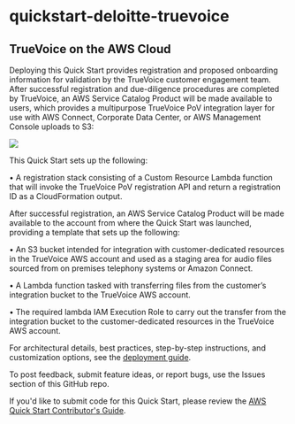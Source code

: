 # quickstart-deloitte-truevoice

## TrueVoice on the AWS Cloud

Deploying this Quick Start provides registration and proposed onboarding information for validation by the TrueVoice customer engagement team. After successful registration and due-diligence procedures are completed by TrueVoice, an AWS Service Catalog Product will be made available to users, which provides a multipurpose TrueVoice PoV integration layer for use with AWS Connect, Corporate Data Center, or AWS Management Console uploads to S3:

![](https://github.com/TVdelit01/connect-integration-deloitte-truevoice/blob/develop/assets/TrueVoice-on-AWS-Cloud-Architecture.png)

This Quick Start sets up the following:

•	A registration stack consisting of a Custom Resource Lambda function that will invoke the TrueVoice PoV registration API and return a registration ID as a CloudFormation output.

After successful registration, an AWS Service Catalog Product will be made available to the account from where the Quick Start was launched, providing a template that sets up the following:

•	An S3 bucket intended for integration with customer-dedicated resources in the TrueVoice AWS account and used as a staging area for audio files sourced from on premises telephony systems or Amazon Connect.

•	A Lambda function tasked with transferring files from the customer’s integration bucket to the TrueVoice AWS account.

•	The required lambda IAM Execution Role to carry out the transfer from the integration bucket to the customer-dedicated resources in the TrueVoice AWS account.

For architectural details, best practices, step-by-step instructions, and customization options, see the [deployment guide](http://to-be-changed).

To post feedback, submit feature ideas, or report bugs, use the Issues section of this GitHub repo.

If you'd like to submit code for this Quick Start, please review the [AWS Quick Start Contributor's Guide](https://aws-quickstart.github.io/).
